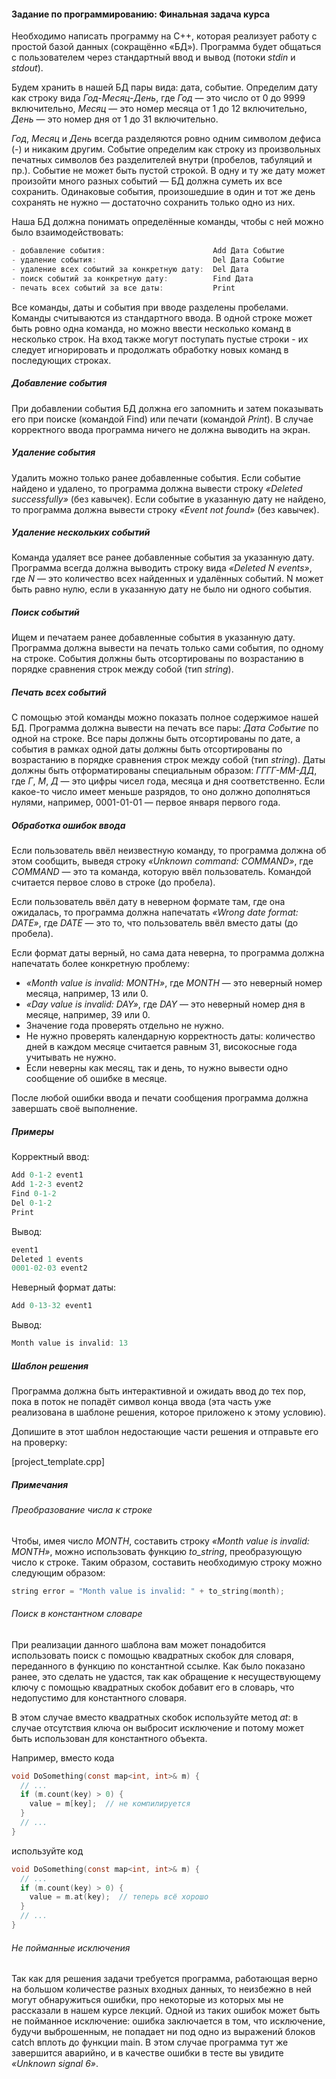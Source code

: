#### Задание по программированию: Финальная задача курса ####

Необходимо написать программу на С++, которая реализует работу с простой базой данных (сокращённо «БД»).
Программа будет общаться с пользователем через стандартный ввод и вывод (потоки *stdin* и *stdout*).

Будем хранить в нашей БД пары вида: дата, событие. Определим дату как строку вида *Год-Месяц-День*,
где *Год* — это число от 0 до 9999 включительно,
*Месяц* — это номер месяца от 1 до 12 включительно,
*День* — это номер дня от 1 до 31 включительно.

*Год*, *Месяц* и *День* всегда разделяются ровно одним символом дефиса (-) и никаким другим.
Событие определим как строку из произвольных печатных символов без разделителей внутри (пробелов, табуляций и пр.).
Событие не может быть пустой строкой.
В одну и ту же дату может произойти много разных событий — БД должна суметь их все сохранить.
Одинаковые события, произошедшие в один и тот же день сохранять не нужно — достаточно сохранить только одно из них.

Наша БД должна понимать определённые команды, чтобы с ней можно было взаимодействовать:
```objectivec
- добавление события:                        Add Дата Событие
- удаление события:                          Del Дата Событие
- удаление всех событий за конкретную дату:  Del Дата
- поиск событий за конкретную дату:          Find Дата
- печать всех событий за все даты:           Print
```
Все команды, даты и события при вводе разделены пробелами.
Команды считываются из стандартного ввода.
В одной строке может быть ровно одна команда, но можно ввести несколько команд в несколько строк.
На вход также могут поступать пустые строки - их следует игнорировать и продолжать обработку новых команд в последующих строках.

##### Добавление события #####
При добавлении события БД должна его запомнить и затем показывать его при поиске (командой Find) или печати (командой *Print*).
В случае корректного ввода программа ничего не должна выводить на экран.

##### Удаление события #####
Удалить можно только ранее добавленные события.
Если событие найдено и удалено, то программа должна вывести строку *«Deleted successfully»* (без кавычек).
Если событие в указанную дату не найдено, то программа должна вывести строку *«Event not found»* (без кавычек).

##### Удаление нескольких событий #####
Команда удаляет все ранее добавленные события за указанную дату.
Программа всегда должна выводить строку вида *«Deleted N events»*,
где *N* — это количество всех найденных и удалённых событий.
N может быть равно нулю, если в указанную дату не было ни одного события.

##### Поиск событий #####
Ищем и печатаем ранее добавленные события в указанную дату.
Программа должна вывести на печать только сами события, по одному на строке.
События должны быть отсортированы по возрастанию в порядке сравнения строк между собой (тип *string*).

##### Печать всех событий #####
С помощью этой команды можно показать полное содержимое нашей БД.
Программа должна вывести на печать все пары: *Дата Событие* по одной на строке.
Все пары должны быть отсортированы по дате,
а события в рамках одной даты должны быть отсортированы по возрастанию в порядке сравнения строк между собой (тип *string*).
Даты должны быть отформатированы специальным образом: *ГГГГ-ММ-ДД*,
где *Г*, *М*, *Д* — это цифры чисел года, месяца и дня соответственно.
Если какое-то число имеет меньше разрядов,
то оно должно дополняться нулями, например, 0001-01-01 — первое января первого года.

##### Обработка ошибок ввода #####
Если пользователь ввёл неизвестную команду, то программа должна об этом сообщить,
выведя строку *«Unknown command: COMMAND»*, где *COMMAND* — это та команда, которую ввёл пользователь.
Командой считается первое слово в строке (до пробела).

Если пользователь ввёл дату в неверном формате там, где она ожидалась,
то программа должна напечатать *«Wrong date format: DATE»*, где *DATE* — это то,
что пользователь ввёл вместо даты (до пробела).

Если формат даты верный, но сама дата неверна, то программа должна напечатать более конкретную проблему:

* *«Month value is invalid: MONTH»*, где *MONTH* — это неверный номер месяца, например, 13 или 0.
* *«Day value is invalid: DAY»*, где *DAY* — это неверный номер дня в месяце, например, 39 или 0.
* Значение года проверять отдельно не нужно.
* Не нужно проверять календарную корректность даты: количество дней в каждом месяце считается равным 31,
високосные года учитывать не нужно.
* Если неверны как месяц, так и день, то нужно вывести одно сообщение об ошибке в месяце.

После любой ошибки ввода и печати сообщения программа должна завершать своё выполнение.

##### Примеры #####

Корректный ввод: 
```objectivec
Add 0-1-2 event1
Add 1-2-3 event2
Find 0-1-2
Del 0-1-2
Print
```
Вывод:
```objectivec
event1
Deleted 1 events
0001-02-03 event2
```
Неверный формат даты:
```objectivec
Add 0-13-32 event1
```
Вывод:
```objectivec
Month value is invalid: 13
```

##### Шаблон решения #####
Программа должна быть интерактивной и ожидать ввод до тех пор,
пока в поток не попадёт символ конца ввода (эта часть уже реализована в шаблоне решения, которое приложено к этому условию).

Допишите в этот шаблон недостающие части решения и отправьте его на проверку:

[project_template.cpp]

##### Примечания #####
###### Преобразование числа к строке ######
Чтобы, имея число *MONTH*, составить строку *«Month value is invalid: MONTH»*,
можно использовать функцию *to_string*, преобразующую число к строке.
Таким образом, составить необходимую строку можно следующим образом:
```objectivec
string error = "Month value is invalid: " + to_string(month);
```
###### Поиск в константном словаре ######
При реализации данного шаблона вам может понадобится использовать поиск с помощью квадратных скобок для словаря,
переданного в функцию по константной ссылке.
Как было показано ранее, это сделать не удастся,
так как обращение к несуществующему ключу с помощью квадратных скобок добавит его в словарь,
что недопустимо для константного словаря.

В этом случае вместо квадратных скобок используйте метод *at*:
в случае отсутствия ключа он выбросит исключение и потому может быть использован для константного объекта.

Например, вместо кода
```objectivec
void DoSomething(const map<int, int>& m) {
  // ...
  if (m.count(key) > 0) {
    value = m[key];  // не компилируется
  }
  // ...
}
```
используйте код
```objectivec
void DoSomething(const map<int, int>& m) {
  // ...
  if (m.count(key) > 0) {
    value = m.at(key);  // теперь всё хорошо
  }
  // ...
}
```

###### Не пойманные исключения ######
Так как для решения задачи требуется программа,
работающая верно на большом количестве разных входных данных,
то неизбежно в ней могут обнаружиться ошибки,
про некоторые из которых мы не рассказали в нашем курсе лекций.
Одной из таких ошибок может быть не пойманное исключение:
ошибка заключается в том, что исключение, будучи выброшенным,
не попадает ни под одно из выражений блоков catch вплоть до функции main.
В этом случае программа тут же завершится аварийно, и в качестве ошибки в тесте вы увидите *«Unknown signal 6»*.

